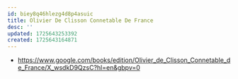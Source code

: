 ```yaml
---
id: biey8q46hlezg4d8p4asuic
title: Olivier De Clisson Connetable De France
desc: ''
updated: 1725643253392
created: 1725643164871
---
```


- https://www.google.com/books/edition/Olivier_de_Clisson_Connetable_de_France/X_wsdkD9QzsC?hl=en&gbpv=0

